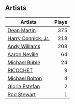 ## Artists
Artists | Plays 
----- | -----: 
[Dean Martin](/artists/dean-martin-6555) | 375
[Harry Connick, Jr.](/artists/harry-connick-jr-41411) | 218
[Andy Williams](/artists/andy-williams-16425) | 208
[Aaron Neville](/artists/aaron-neville-384) | 64
[Michael Bublé](/artists/michael-buble-58319) | 24
[RICOCHET](/artists/ricochet-30404504) | 9
[Michael Bolton](/artists/michael-bolton-5090) | 4
[Gloria Estefan](/artists/gloria-estefan-31888) | 2
[Rod Stewart](/artists/rod-stewart-2202) | 1

